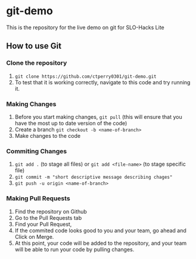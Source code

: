 # git-demo
This is the repository for the live demo on git for SLO-Hacks Lite

## How to use Git

### Clone the repository
1. ``` git clone https://github.com/ctperry0301/git-demo.git ```
2. To test that it is working correctly, navigate to this code and try running it. 


### Making Changes
1. Before you start making changes, ```git pull``` (this will ensure that you have the most up to date version of the code)
2. Create a branch ```git checkout -b <name-of-branch>```
3. Make changes to the code 

### Commiting Changes
1. ```git add .``` (to stage all files) or ```git add <file-name>``` (to stage specific file)
2. ```git commit -m "short descriptive message describing chages"``` 
3. ```git push -u origin <name-of-branch>```

### Making Pull Requests
1. Find the repository on Github
1. Go to the Pull Requests tab
2. Find your Pull Request,
3. If the commited code looks good to you and your team, go ahead and Click on Merge.
4. At this point, your code will be added to the repository, and your team will be able to run your code by pulling changes.
